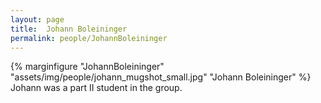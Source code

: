 ```yaml
---
layout: page
title:  Johann Boleininger
permalink: people/JohannBoleininger
---
```

{% marginfigure "JohannBoleininger" "assets/img/people/johann_mugshot_small.jpg" "Johann Boleininger" %}
Johann was a part II student in the group.
